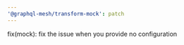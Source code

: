 ```yaml
---
'@graphql-mesh/transform-mock': patch
---
```


fix(mock): fix the issue when you provide no configuration
